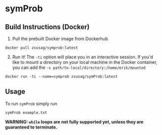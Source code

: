 # symProb

## Build Instructions (Docker)

1) Pull the prebuilt Docker image from Dockerhub
```
docker pull zsusag/symprob:latest
```
2) Run it! The `-ti` option will place you in an interactive session. If you'd like to mount a directory on your local machine in the Docker container, you can add the `-v path/to-local/directory:/home/erik/mounted`

```
docker run -ti --name=symprob zsusag/symProb:latest
```

## Usage

To run `symProb` simply run
```
symProb example.txt
```

**WARNING: `while` loops are not fully supported yet, unless they are guaranteed to terminate.**
